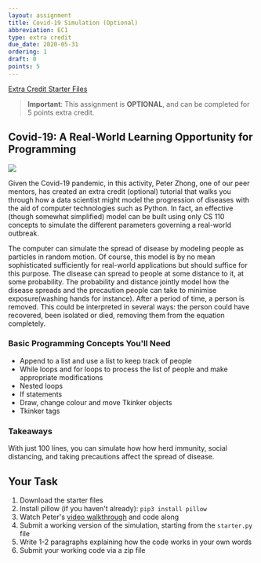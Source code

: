 ```yaml
---
layout: assignment
title: Covid-19 Simulation (Optional)
abbreviation: EC1
type: extra credit
due_date: 2020-05-31
ordering: 1
draft: 0
points: 5
---
```

<a class="nu-button" href="/spring2020/course-files/homework/ec01.zip" target="_blank">
    Extra Credit Starter Files <i class="fas fa-download"></i>
</a> 

> **Important**: This assignment is **OPTIONAL**, and can be completed for 5 points extra credit.

## Covid-19: A Real-World Learning Opportunity for Programming
<img class="medium frame" src="/spring2020/assets/images/ec01/simulation.png" />

Given the Covid-19 pandemic, in this activity, Peter Zhong, one of our peer mentors, has created an extra credit (optional) tutorial that walks you through how a data scientist might model the progression of diseases with the aid of computer technologies such as Python. In fact, an effective (though somewhat simplified) model can be built using only CS 110 concepts to simulate the different parameters governing a real-world outbreak. 

The computer can simulate the spread of disease by modeling people as particles in random motion. Of course, this model is by no mean sophisticated sufficiently for real-world applications but should suffice for this purpose. The disease can spread to people at some distance to it, at some probability. The probability and distance jointly model how the disease spreads and the precaution people can take to minimise exposure(washing hands for instance). After a period of time, a person is removed. This could be interpreted in several ways: the person could have recovered, been isolated or died, removing them from the equation completely.

### Basic Programming Concepts You'll Need
* Append to a list and use a list to keep track of people
* While loops and for loops to process the list of people and make appropriate modifications
* Nested loops
* If statements 
* Draw, change colour and move Tkinker objects
* Tkinker tags

### Takeaways
With just 100 lines, you can simulate how how herd immunity, social distancing, and taking precautions affect the spread of disease.

## Your Task
1. Download the starter files
1. Install pillow (if you haven't already): `pip3 install pillow`
1. Watch Peter's <a href="https://northwestern.zoom.us/rec/play/65Mofr2orWo3HNTD4gSDVPd8W43uKKmshylM-KUKyR7hU3ELNVCuNecRZ-GFRYpMqTlnAdxJVO4hT5tl?startTime=1589338064000" target="_blank">video walkthrough</a> and code along
1. Submit a working version of the simulation, starting from the `starter.py` file
1. Write 1-2 paragraphs explaining how the code works in your own words
1. Submit your working code via a zip file

